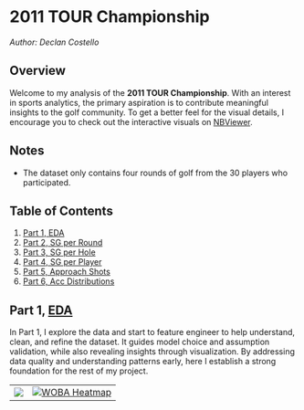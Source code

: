 # **2011 TOUR Championship**
*Author: Declan Costello*

## **Overview**

Welcome to my analysis of the **2011 TOUR Championship**. With an interest in sports analytics, the primary aspiration is to contribute meaningful insights to the golf community. To get a better feel for the visual details, I encourage you to check out the interactive visuals on  [NBViewer](https://nbviewer.org/github/dec1costello/Baseball/blob/main/Distance-Predictor/).

## **Notes**

- The dataset only contains four rounds of golf from the 30 players who participated.

## **Table of Contents**

1. [Part 1, EDA](https://nbviewer.org/github/dec1costello/Baseball/blob/main/Distance-Predictor/Distance-Predictor-Part-1/Distance-Predictor-Part-1.ipynb)
2. [Part 2, SG per Round](https://nbviewer.org/github/dec1costello/Baseball/blob/main/Distance-Predictor/Distance-Predictor-Part-2/Distance-Predictor-Part-2.ipynb)
3. [Part 3, SG per Hole](https://nbviewer.org/github/dec1costello/Baseball/tree/main/Distance-Predictor/Distance-Predictor-Part-3/)
4. [Part 4, SG per Player]()
5. [Part 5, Approach Shots](https://nbviewer.org/github/dec1costello/Baseball/tree/main/Distance-Predictor/Distance-Predictor-Part-4/)
6. [Part 6, Acc Distributions](https://nbviewer.org/github/dec1costello/Baseball/tree/main/Distance-Predictor/Distance-Predictor-Part-5/)


## **Part 1, [EDA](https://nbviewer.org/github/dec1costello/Baseball/blob/main/Distance-Predictor/Distance-Predictor-Part-1/Distance-Predictor-Part-1.ipynb)**

In Part 1, I explore the data and start to feature engineer to help understand, clean, and refine the dataset. It guides model choice and assumption validation, while also revealing insights through visualization. By addressing data quality and understanding patterns early, here I establish a strong foundation for the rest of my project.

<table>

<tbody>
  <tr>
    <td>
      <a href="https://nbviewer.org/github/dec1costello/Baseball/blob/main/Distance-Predictor/Distance-Predictor-Part-1.ipynb">
        <img src="https://github.com/dec1costello/Golf/assets/79241861/c0c4d275-2596-49ee-b515-b8794c7bead9" />
      </a>
    </td>
    <td>
      <a href="https://nbviewer.org/github/dec1costello/Baseball/blob/main/Distance-Predictor/Distance-Predictor-Part-2.ipynb">
        <img src="https://github.com/dec1costello/Golf/assets/79241861/c0c4d275-2596-49ee-b515-b8794c7bead9" alt="WOBA Heatmap" />
      </a>
    </td>
</tr>
</tbody>
</table>
